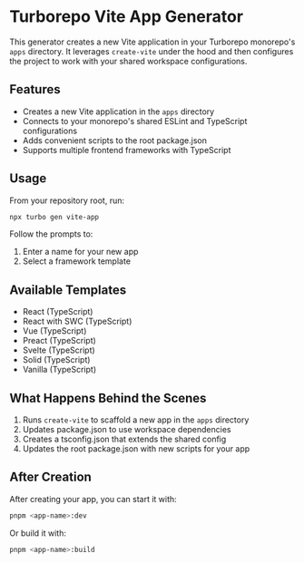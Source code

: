 # Turborepo Vite App Generator

This generator creates a new Vite application in your Turborepo monorepo's `apps` directory. It leverages `create-vite` under the hood and then configures the project to work with your shared workspace configurations.

## Features

- Creates a new Vite application in the `apps` directory
- Connects to your monorepo's shared ESLint and TypeScript configurations
- Adds convenient scripts to the root package.json
- Supports multiple frontend frameworks with TypeScript

## Usage

From your repository root, run:

```bash
npx turbo gen vite-app
```

Follow the prompts to:

1. Enter a name for your new app
2. Select a framework template

## Available Templates

- React (TypeScript)
- React with SWC (TypeScript)
- Vue (TypeScript)
- Preact (TypeScript)
- Svelte (TypeScript)
- Solid (TypeScript)
- Vanilla (TypeScript)

## What Happens Behind the Scenes

1. Runs `create-vite` to scaffold a new app in the `apps` directory
2. Updates package.json to use workspace dependencies
3. Creates a tsconfig.json that extends the shared config
4. Updates the root package.json with new scripts for your app

## After Creation

After creating your app, you can start it with:

```bash
pnpm <app-name>:dev
```

Or build it with:

```bash
pnpm <app-name>:build
```
